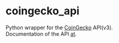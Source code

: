 # coingecko_api

Python wrapper for the [CoinGecko](https://www.coingecko.com/en) API(v3).  
Documentation of the API [at](https://www.coingecko.com/en/api/documentation?).
